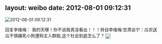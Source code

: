layout: weibo
date: 2012-08-01 09:12:31
---
<meta name="referrer" content="no-referrer" />

<img src="/images/renren.ico" style="float: left;"/>2012-08-01 09:12:31

回复李维梅： 我的天哪！你不说我真没看出！！！转自李维梅:甘肃会宁：瓜农送瓜不慎碾死小狗遭狗主人群殴,这个社会到底怎么了？<img style="display:inline-block;width:18px;vertical-align:middle;text-rendering:auto;margin:02px;" src=http://a.xnimg.cn/imgpro/icons/mobile/tucao.gif title=tucao /><br>

